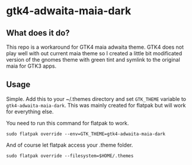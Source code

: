 # gtk4-adwaita-maia-dark

## What does it do?
This repo is a workaround for GTK4 maia adwaita theme. GTK4 does not play well with out current maia theme so I created a little bit modificated version of the gnomes theme with green tint and symlink to the original maia for GTK3 apps.

## Usage
Simple. Add this to your ~/.themes directory and set `GTK_THEME` variable to `gtk4-adwaita-maia-dark`.
This was mainly created for flatpak but will work for everything else.

You need to run this command for flatpak to work.
```
sudo flatpak override --env=GTK_THEME=gtk4-adwaita-maia-dark
```
And of course let flatpak access your .theme folder.
```
sudo flatpak override --filesystem=$HOME/.themes
```
